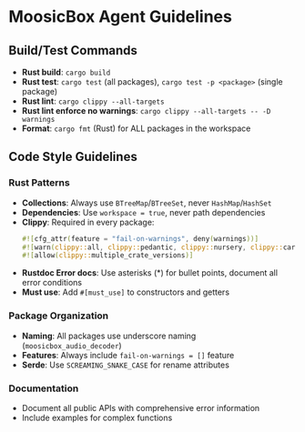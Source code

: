 # MoosicBox Agent Guidelines

## Build/Test Commands

- **Rust build**: `cargo build`
- **Rust test**: `cargo test` (all packages), `cargo test -p <package>` (single package)
- **Rust lint**: `cargo clippy --all-targets`
- **Rust lint enforce no warnings**: `cargo clippy --all-targets -- -D warnings`
- **Format**: `cargo fmt` (Rust) for ALL packages in the workspace

## Code Style Guidelines

### Rust Patterns

- **Collections**: Always use `BTreeMap`/`BTreeSet`, never `HashMap`/`HashSet`
- **Dependencies**: Use `workspace = true`, never path dependencies
- **Clippy**: Required in every package:
    ```rust
    #![cfg_attr(feature = "fail-on-warnings", deny(warnings))]
    #![warn(clippy::all, clippy::pedantic, clippy::nursery, clippy::cargo)]
    #![allow(clippy::multiple_crate_versions)]
    ```
- **Rustdoc Error docs**: Use asterisks (\*) for bullet points, document all error conditions
- **Must use**: Add `#[must_use]` to constructors and getters

### Package Organization

- **Naming**: All packages use underscore naming (`moosicbox_audio_decoder`)
- **Features**: Always include `fail-on-warnings = []` feature
- **Serde**: Use `SCREAMING_SNAKE_CASE` for rename attributes

### Documentation

- Document all public APIs with comprehensive error information
- Include examples for complex functions
